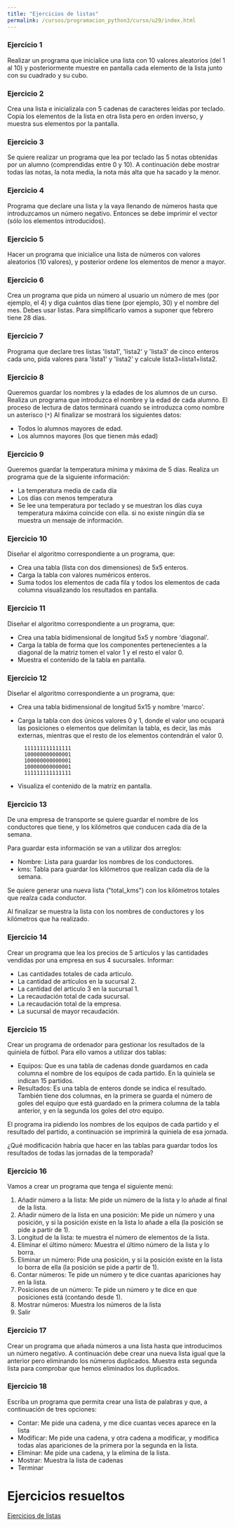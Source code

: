 ```yaml
---
title: "Ejercicios de listas"
permalink: /cursos/programacion_python3/curso/u29/index.html
---
```


### Ejercicio 1

Realizar un programa que inicialice una lista con 10 valores aleatorios (del 1 al 10) y posteriormente muestre en pantalla cada elemento de la lista junto con su cuadrado y su cubo.

### Ejercicio 2

Crea una lista e inicializala con 5 cadenas de caracteres leídas por teclado. Copia los elementos de la lista en otra lista pero en orden inverso, y muestra sus elementos  por la pantalla.

### Ejercicio 3

Se quiere realizar un programa que lea por teclado las 5 notas obtenidas por un alumno (comprendidas entre 0 y 10). A continuación debe mostrar todas las notas, la nota media, la nota más alta que ha sacado y la menor.

### Ejercicio 4

Programa que declare una lista y la vaya llenando de números hasta que introduzcamos un número negativo. Entonces se debe imprimir el vector (sólo los elementos introducidos).

### Ejercicio 5

Hacer un programa que inicialice una lista de números con valores aleatorios (10 valores), y posterior ordene los elementos de menor a mayor.

### Ejercicio 6

Crea un programa que pida un número al usuario un número de mes (por ejemplo, el 4) y diga cuántos días tiene (por ejemplo, 30) y el nombre del mes. Debes usar listas. Para simplificarlo vamos a suponer que febrero tiene 28 días.

### Ejercicio 7

Programa que declare tres listas 'lista1', 'lista2' y 'lista3' de cinco enteros cada uno, pida valores para 'lista1' y 'lista2' y calcule lista3=lista1+lista2.

### Ejercicio 8

Queremos guardar los nombres y la edades de los alumnos de un curso. Realiza un programa que introduzca el nombre y la edad de cada alumno. El proceso de lectura de datos terminará cuando se introduzca como nombre un asterisco (`*`) Al finalizar se mostrará los siguientes datos:

* Todos lo alumnos mayores de edad.
* Los alumnos mayores (los que tienen más edad)

### Ejercicio 9

Queremos guardar la temperatura mínima y máxima de 5 días. Realiza un programa que de la siguiente información:

* La temperatura media de cada día
* Los días con menos temperatura
* Se lee una temperatura por teclado y se muestran los días cuya temperatura máxima coincide con ella. si no existe ningún día se muestra un mensaje de información.

### Ejercicio 10

Diseñar el algoritmo correspondiente a un  programa, que:

* Crea una tabla (lista con dos dimensiones) de 5x5 enteros.
* Carga la tabla con valores numéricos enteros.
* Suma todos los elementos de cada fila y todos los elementos de cada columna visualizando los resultados en pantalla.

### Ejercicio 11

Diseñar el algoritmo correspondiente a un  programa, que:

* Crea una tabla bidimensional de longitud 5x5 y nombre 'diagonal'.
* Carga la tabla de forma que los componentes pertenecientes a la diagonal de la matriz tomen el valor 1 y el resto el valor 0.
* Muestra el contenido de la tabla en pantalla.

### Ejercicio 12

Diseñar el algoritmo correspondiente a un  programa, que:
* Crea una tabla bidimensional de longitud 5x15 y nombre 'marco'.
* Carga la tabla con dos únicos valores 0 y 1, donde el valor uno ocupará las posiciones o elementos que delimitan la tabla, es decir, las más externas, mientras que el resto de los elementos contendrán el valor 0.

		111111111111111
		100000000000001
		100000000000001
		100000000000001
		111111111111111

* Visualiza el contenido de la matriz en pantalla.

### Ejercicio 13

De una empresa de transporte se quiere guardar el nombre de los conductores que tiene, y los kilómetros que conducen cada día de la semana. 

Para guardar esta información se van a utilizar dos arreglos:

* Nombre: Lista para guardar los nombres de los conductores.
* kms: Tabla para guardar los kilómetros que realizan cada día de la semana.

Se quiere generar una nueva lista ("total_kms") con los kilómetros totales que realza cada conductor.

Al finalizar se muestra la lista con los nombres de conductores y los kilómetros que ha realizado.


### Ejercicio 14

Crear un programa que lea los precios de 5 artículos y las cantidades vendidas por una empresa en sus 4 sucursales. Informar:

* Las cantidades totales de cada articulo.
* La cantidad de artículos en la sucursal 2.
* La cantidad del articulo 3 en la sucursal 1.
* La recaudación total de cada sucursal.
* La recaudación total de la empresa.
* La sucursal de mayor recaudación.

### Ejercicio 15

Crear un programa de ordenador para gestionar los resultados de la quiniela de fútbol. Para ello vamos a utilizar dos tablas:

* Equipos: Que es una tabla de cadenas donde guardamos en cada columna el nombre de los equipos de cada partido. En la quiniela se indican 15 partidos.
* Resultados: Es una tabla de enteros donde se indica el resultado. También tiene dos columnas, en la primera se guarda el número de goles del equipo que está guardado en la primera columna
 de la tabla anterior, y en la segunda los goles del otro equipo.

El programa ira pidiendo los nombres de los equipos de cada partido y el resultado del partido, a continuación se imprimirá la quiniela de esa jornada.

¿Qué modificación habría que hacer en las tablas para guardar todos los resultados de todas las jornadas de la temporada?

### Ejercicio 16

Vamos a crear un programa que tenga el siguiente menú:

1. Añadir número a la lista: Me pide un número de la lista y lo añade al final de la lista.
2. Añadir número de la lista en una posición: Me pide un número y una posición, y si la posición existe en la lista lo añade a ella (la posición se pide a partir de 1).
3. Longitud de la lista: te muestra el número de elementos de la lista.
4. Eliminar el último número: Muestra el último número de la lista y lo borra.
5. Eliminar un número: Pide una posición, y si la posición existe en la lista lo borra de ella (la posición se pide a partir de 1).
6. Contar números: Te pide un número y te dice cuantas apariciones hay en la lista.
7. Posiciones de un número: Te pide un número y te dice en que posiciones está (contando desde 1).
8. Mostrar números: Muestra los números de la lista
9. Salir

### Ejercicio 17

Crear un programa que añada números a una lista hasta que introducimos un número negativo. A continuación debe crear una nueva lista igual que la anterior pero eliminando los números duplicados. Muestra esta segunda lista para comprobar que hemos eliminados los duplicados.

### Ejercicio 18

Escriba un programa que permita crear una lista de palabras y que, a continuación de tres opciones:

* Contar: Me pide una cadena, y me dice cuantas veces aparece en la lista
* Modificar: Me pide una cadena, y otra cadena a modificar, y modifica todas alas apariciones de la primera por la segunda en la lista.
* Eliminar: Me pide una cadena, y la elimina de la lista.
* Mostrar: Muestra la lista de cadenas
* Terminar

# Ejercicios resueltos

[Ejercicios de listas](https://gitlab.com/josedom24/curso_programacion_python3/tree/master/ejercicios/listas)